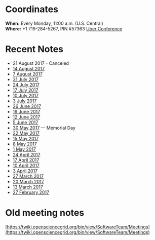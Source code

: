 # Coordinates

**When:** Every Monday, 11:00 a.m. (U.S. Central)    
**Where:** +1 719-284-5267, PIN #57363 [Uber Conference](https://www.uberconference.com/osgblin)

# Recent Notes

  * 21 August 2017 - Canceled
  * [14 August 2017](meetings/2017/TechArea20170814.md)
  * [7 August 2017](meetings/2017/TechArea20170807.md)
  * [31 July 2017](meetings/2017/TechArea20170731.md)
  * [24 July 2017](meetings/2017/TechArea20170724.md)
  * [17 July 2017](meetings/2017/TechArea20170717.md)
  * [10 July 2017](meetings/2017/TechArea20170710.md)
  * [3 July 2017](meetings/2017/TechArea20170703.md)
  * [26 June 2017](meetings/2017/TechArea20170626.md)
  * [19 June 2017](meetings/2017/TechArea20170619.md)
  * [12 June 2017](meetings/2017/TechArea20170612.md)
  * [5 June 2017](meetings/2017/TechArea20170605.md)
  * [30 May 2017](meetings/2017/TechArea20170530.md) &mdash; Memorial Day
  * [22 May 2017](meetings/2017/TechArea20170522.md)
  * [15 May 2017](meetings/2017/TechArea20170515.md)
  * [8 May 2017](meetings/2017/TechArea20170508.md)
  * [1 May 2017](meetings/2017/TechArea20170501.md)
  * [24 April 2017](meetings/2017/TechArea20170424.md)
  * [17 April 2017](meetings/2017/TechArea20170417.md)
  * [10 April 2017](https://twiki.opensciencegrid.org/bin/view/SoftwareTeam/TechAreaMeeting20170410)
  * [3 April 2017](https://twiki.opensciencegrid.org/bin/view/SoftwareTeam/TechAreaMeeting20170403)
  * [27 March 2017](https://twiki.opensciencegrid.org/bin/view/SoftwareTeam/TechAreaMeeting20170327)
  * [20 March 2017](https://twiki.opensciencegrid.org/bin/view/SoftwareTeam/TechAreaMeeting20170320)
  * [13 March 2017](https://twiki.opensciencegrid.org/bin/view/SoftwareTeam/TechAreaMeeting20170313)
  * [27 February 2017](meetings/2017/TechArea20170227.md)

# Old meeting notes

[https://twiki.opensciencegrid.org/bin/view/SoftwareTeam/Meetings](https://twiki.opensciencegrid.org/bin/view/SoftwareTeam/Meetings)
